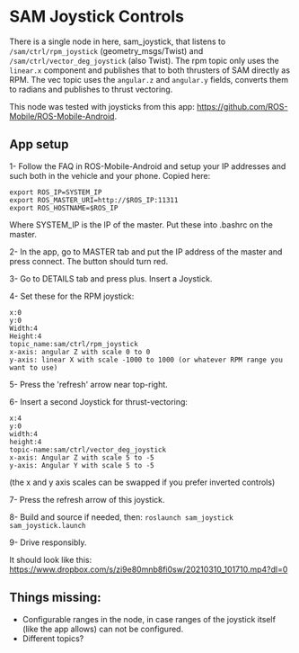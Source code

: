 # SAM Joystick Controls
There is a single node in here, sam_joystick, that listens to `/sam/ctrl/rpm_joystick` (geometry_msgs/Twist) and `/sam/ctrl/vector_deg_joystick` (also Twist). 
The rpm topic only uses the `linear.x` component and publishes that to both thrusters of SAM directly as RPM.
The vec topic uses the `angular.z` and `angular.y` fields, converts them to radians and publishes to thrust vectoring. 

This node was tested with joysticks from this app: https://github.com/ROS-Mobile/ROS-Mobile-Android.

## App setup
1- Follow the FAQ in ROS-Mobile-Android and setup your IP addresses and such both in the vehicle and your phone.
Copied here:
```
export ROS_IP=SYSTEM_IP
export ROS_MASTER_URI=http://$ROS_IP:11311
export ROS_HOSTNAME=$ROS_IP
```
Where SYSTEM_IP is the IP of the master. Put these into .bashrc on the master.

2- In the app, go to MASTER tab and put the IP address of the master and press connect. The button should turn red.

3- Go to DETAILS tab and press plus. Insert a Joystick.

4- Set these for the RPM joystick: 
```
x:0
y:0
Width:4
Height:4
topic_name:sam/ctrl/rpm_joystick
x-axis: angular Z with scale 0 to 0
y-axis: linear X with scale -1000 to 1000 (or whatever RPM range you want to use)
```

5- Press the 'refresh' arrow near top-right.

6- Insert a second Joystick for thrust-vectoring: 
```
x:4
y:0
width:4
height:4
topic-name:sam/ctrl/vector_deg_joystick
x-axis: Angular Z with scale 5 to -5
y-axis: Angular Y with scale 5 to -5
```
(the x and y axis scales can be swapped if you prefer inverted controls)

7- Press the refresh arrow of this joystick.

8- Build and source if needed, then: `roslaunch sam_joystick sam_joystick.launch`

9- Drive responsibly.


It should look like this: https://www.dropbox.com/s/zi9e80mnb8fi0sw/20210310_101710.mp4?dl=0

## Things missing:
- Configurable ranges in the node, in case ranges of the joystick itself (like the app allows) can not be configured.
- Different topics?
